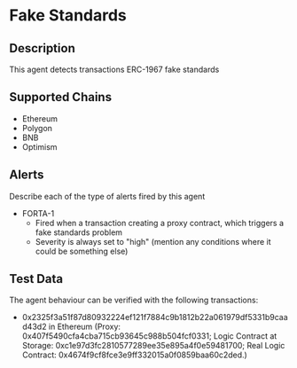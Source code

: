 # Fake Standards

## Description

This agent detects transactions ERC-1967 fake standards

## Supported Chains

- Ethereum
- Polygon
- BNB
- Optimism

## Alerts

Describe each of the type of alerts fired by this agent

- FORTA-1
  - Fired when a transaction creating a proxy contract, which triggers a fake standards problem
  - Severity is always set to "high" (mention any conditions where it could be something else)

## Test Data

The agent behaviour can be verified with the following transactions:

- 0x2325f3a51f87d80932224ef121f7884c9b1812b22a061979df5331b9caad43d2 in Ethereum (Proxy: 0x407f5490cfa4cba715cb93645c988b504fcf0331; Logic Contract at Storage: 0xc1e97d3fc2810577289ee35e895a4f0e59481700; Real Logic Contract: 0x4674f9cf8fce3e9ff332015a0f0859baa60c2ded.)
